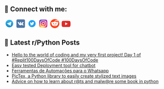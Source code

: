 ## 🔎 Connect with me:
[<img src="https://github.com/bullbesh/bullbesh/blob/main/images/Telegram.png" width="32" height="32" />](https://t.me/bullbesh)
[<img src="https://github.com/bullbesh/bullbesh/blob/main/images/VK.png" width="32" height="32" />](https://vk.com/bullbesh)
[<img src="https://github.com/bullbesh/bullbesh/blob/main/images/Twitter.png" width="32" height="32" />](https://twitter.com/bullbesh1)
[<img src="https://github.com/bullbesh/bullbesh/blob/main/images/Instagram.png" width="32" height="32" />](https://www.instagram.com/bullbesh)
[<img src="https://github.com/bullbesh/bullbesh/blob/main/images/Reddit.png" width="32" height="32" />](https://www.reddit.com/user/bullbesh)
[<img src="https://github.com/bullbesh/bullbesh/blob/main/images/YouTube.png" width="32" height="32" />](https://www.youtube.com/channel/UCtfjRs6uzgq5mfm8S06WTcg)

## 📕 Latest r/Python Posts
<!-- BLOG-POST-LIST:START -->
- [Hello to the world of coding and my very first project! Day 1 of #Replit100DaysOfCode #100DaysOfCode](https://www.reddit.com/r/Python/comments/1lwoyhe/hello_to_the_world_of_coding_and_my_very_first/)
- [Easy tested Deployment tool for chatbot](https://www.reddit.com/r/Python/comments/1lwo7wv/easy_tested_deployment_tool_for_chatbot/)
- [Ferramentas de Automações para o Whatsapp](https://www.reddit.com/r/Python/comments/1lwnip0/ferramentas_de_automações_para_o_whatsapp/)
- [PicTex, a Python library to easily create stylized text images](https://www.reddit.com/r/Python/comments/1lwjsar/pictex_a_python_library_to_easily_create_stylized/)
- [Advice on how to learn about r@ts and malw@re some book in python](https://www.reddit.com/r/Python/comments/1lwjlt2/advice_on_how_to_learn_about_rts_and_malwre_some/)
<!-- BLOG-POST-LIST:END -->
